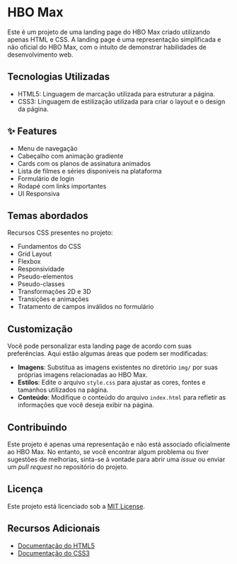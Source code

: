 # HBO Max

Este é um projeto de uma landing page do HBO Max criado utilizando apenas HTML e CSS. A landing page é uma representação simplificada e não oficial do HBO Max, com o intuito de demonstrar habilidades de desenvolvimento web.

## Tecnologias Utilizadas

- HTML5: Linguagem de marcação utilizada para estruturar a página.
- CSS3: Linguagem de estilização utilizada para criar o layout e o design da página.

## ✨ Features
- Menu de navegação
- Cabeçalho com animação gradiente
- Cards com os planos de assinatura animados
- Lista de filmes e séries disponíveis na plataforma
- Formulário de login
- Rodapé com links importantes
- UI Responsiva

## Temas abordados
Recursos CSS presentes no projeto:

- Fundamentos do CSS
- Grid Layout
- Flexbox
- Responsividade
- Pseudo-elementos
- Pseudo-classes
- Transformações 2D e 3D
- Transições e animações
- Tratamento de campos inválidos no formulário

## Customização

Você pode personalizar esta landing page de acordo com suas preferências. Aqui estão algumas áreas que podem ser modificadas:

- **Imagens**: Substitua as imagens existentes no diretório `img/` por suas próprias imagens relacionadas ao HBO Max.
- **Estilos**: Edite o arquivo `style.css` para ajustar as cores, fontes e tamanhos utilizados na página.
- **Conteúdo**: Modifique o conteúdo do arquivo `index.html` para refletir as informações que você deseja exibir na página.

## Contribuindo

Este projeto é apenas uma representação e não está associado oficialmente ao HBO Max. No entanto, se você encontrar algum problema ou tiver sugestões de melhorias, sinta-se à vontade para abrir uma *issue* ou enviar um *pull request* no repositório do projeto.

## Licença

Este projeto está licenciado sob a [MIT License](https://opensource.org/licenses/MIT).

## Recursos Adicionais

- [Documentação do HTML5](https://developer.mozilla.org/en-US/docs/Web/Guide/HTML/HTML5)
- [Documentação do CSS3](https://developer.mozilla.org/en-US/docs/Web/CSS)
